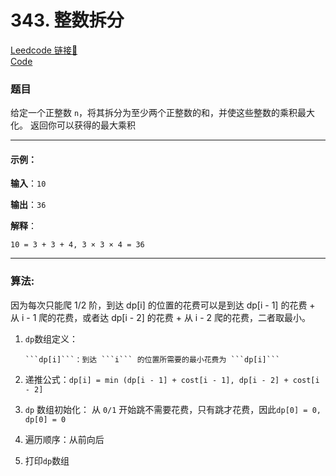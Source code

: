 # 343. 整数拆分

[Leedcode 链接🔗](https://leetcode.cn/problems/integer-break/description/)  
[Code](https://github.com/alstondu/lc/blob/main/343/343.cpp)

### 题目

给定一个正整数 ```n```，将其拆分为至少两个正整数的和，并使这些整数的乘积最大化。 返回你可以获得的最大乘积

---

#### 示例：

**输入**：```10```

**输出**：```36```

**解释**：

```10 = 3 + 3 + 4, 3 × 3 × 4 = 36```

---

### 算法:

因为每次只能爬 1/2 阶，到达 dp[i] 的位置的花费可以是到达 dp[i - 1] 的花费 + 从 i - 1 爬的花费，或者达 dp[i - 2] 的花费 + 从 i - 2 爬的花费，二者取最小。

1.  ```dp```数组定义：

	  	```dp[i]```：到达 ```i``` 的位置所需要的最小花费为 ```dp[i]```
  
2. 递推公式：```dp[i] = min (dp[i - 1] + cost[i - 1], dp[i - 2] + cost[i - 2]```
  
3. ```dp``` 数组初始化： 从 ```0/1``` 开始跳不需要花费，只有跳才花费，因此```dp[0] = 0, dp[0] = 0```
  
4. 遍历顺序：从前向后
  
5. 打印```dp```数组
